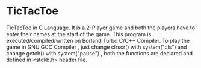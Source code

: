 # TicTacToe
TicTacToe in C Language.
It is a 2-Player game and both the players have to enter their names at the start of the game.
This program is executed/compiled/written on Borland Turbo C/C++ Compiler.
To play the game in GNU GCC Compiler , just change clrscr() with system("cls") and change getch() with system("pause") , both the functions are declared and defined in <stdlib.h> header file.
